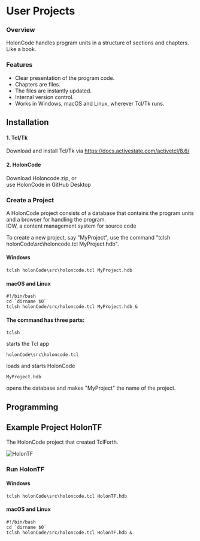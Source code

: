 # User Projects

### Overview
HolonCode handles program units in a structure of sections and chapters. 
Like a book. 


### Features
* Clear presentation of the program code.
* Chapters are files. 
* The files are instantly updated.
* Internal version control.
* Works in Windows, macOS and Linux, wherever Tcl/Tk runs.

## Installation

#### 1. Tcl/Tk
Download and install Tcl/Tk via https://docs.activestate.com/activetcl/8.6/

#### 2. HolonCode
Download Holoncode.zip, or<br> 
use HolonCode in GitHub Desktop

### Create a Project

A HolonCode project consists of a database that contains the program units and a browser for handling the program. <br>IOW, a content management system for source code

To create a new project, say "MyProject", use the command  "tclsh holonCode\src\holoncode.tcl MyProject.hdb". 

#### Windows

```
tclsh holonCode\src\holoncode.tcl MyProject.hdb
````
#### macOS and Linux

````
#!/bin/bash
cd `dirname $0` 
tclsh holonCode/src/holoncode.tcl MyProject.hdb &
````

#### The command has three parts:

````
tclsh
````
starts the Tcl app     

`````
holonCode\src\holoncode.tcl 
`````
loads and starts HolonCode

`````
MyProject.hdb
`````
opens the database and makes "MyProject" the name of the project.

## Programming



## Example Project HolonTF
The HolonCode project that created TclForth.

![HolonTF](https://www.holonforth.com/images/holontf2.png)


### Run HolonTF

#### Windows

```
tclsh holonCode\src\holoncode.tcl HolonTF.hdb
````
#### macOS and Linux

````
#!/bin/bash
cd `dirname $0` 
tclsh holonCode/src/holoncode.tcl HolonTF.hdb &

